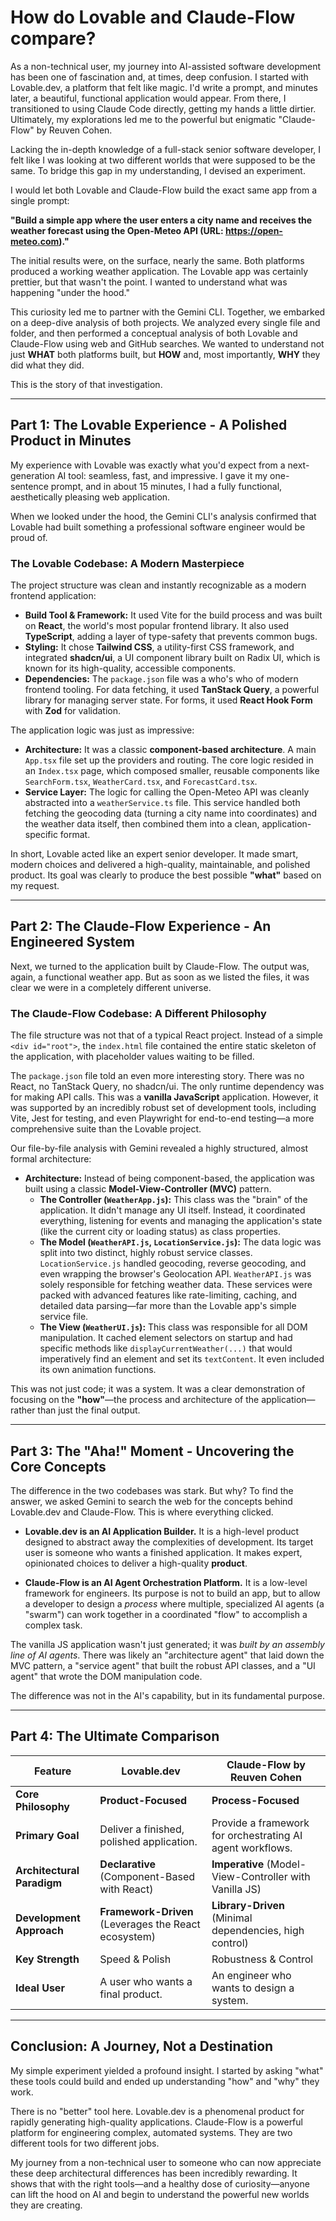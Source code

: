 # How do Lovable and Claude-Flow compare?

As a non-technical user, my journey into AI-assisted software development has been one of fascination and, at times, deep confusion. I started with Lovable.dev, a platform that felt like magic. I'd write a prompt, and minutes later, a beautiful, functional application would appear. From there, I transitioned to using Claude Code directly, getting my hands a little dirtier. Ultimately, my explorations led me to the powerful but enigmatic "Claude-Flow" by Reuven Cohen.

Lacking the in-depth knowledge of a full-stack senior software developer, I felt like I was looking at two different worlds that were supposed to be the same. To bridge this gap in my understanding, I devised an experiment.

I would let both Lovable and Claude-Flow build the exact same app from a single prompt:

**"Build a simple app where the user enters a city name and receives the weather forecast using the Open-Meteo API (URL: https://open-meteo.com)."**

The initial results were, on the surface, nearly the same. Both platforms produced a working weather application. The Lovable app was certainly prettier, but that wasn't the point. I wanted to understand what was happening "under the hood."

This curiosity led me to partner with the Gemini CLI. Together, we embarked on a deep-dive analysis of both projects. We analyzed every single file and folder, and then performed a conceptual analysis of both Lovable and Claude-Flow using web and GitHub searches. We wanted to understand not just **WHAT** both platforms built, but **HOW** and, most importantly, **WHY** they did what they did.

This is the story of that investigation.

---

## Part 1: The Lovable Experience - A Polished Product in Minutes

My experience with Lovable was exactly what you'd expect from a next-generation AI tool: seamless, fast, and impressive. I gave it my one-sentence prompt, and in about 15 minutes, I had a fully functional, aesthetically pleasing web application.

When we looked under the hood, the Gemini CLI's analysis confirmed that Lovable had built something a professional software engineer would be proud of.

### The Lovable Codebase: A Modern Masterpiece

The project structure was clean and instantly recognizable as a modern frontend application:

- **Build Tool & Framework:** It used Vite for the build process and was built on **React**, the world's most popular frontend library. It also used **TypeScript**, adding a layer of type-safety that prevents common bugs.
- **Styling:** It chose **Tailwind CSS**, a utility-first CSS framework, and integrated **shadcn/ui**, a UI component library built on Radix UI, which is known for its high-quality, accessible components.
- **Dependencies:** The `package.json` file was a who's who of modern frontend tooling. For data fetching, it used **TanStack Query**, a powerful library for managing server state. For forms, it used **React Hook Form** with **Zod** for validation.

The application logic was just as impressive:

- **Architecture:** It was a classic **component-based architecture**. A main `App.tsx` file set up the providers and routing. The core logic resided in an `Index.tsx` page, which composed smaller, reusable components like `SearchForm.tsx`, `WeatherCard.tsx`, and `ForecastCard.tsx`.
- **Service Layer:** The logic for calling the Open-Meteo API was cleanly abstracted into a `weatherService.ts` file. This service handled both fetching the geocoding data (turning a city name into coordinates) and the weather data itself, then combined them into a clean, application-specific format.

In short, Lovable acted like an expert senior developer. It made smart, modern choices and delivered a high-quality, maintainable, and polished product. Its goal was clearly to produce the best possible **"what"** based on my request.

---

## Part 2: The Claude-Flow Experience - An Engineered System

Next, we turned to the application built by Claude-Flow. The output was, again, a functional weather app. But as soon as we listed the files, it was clear we were in a completely different universe.

### The Claude-Flow Codebase: A Different Philosophy

The file structure was not that of a typical React project. Instead of a simple `<div id="root">`, the `index.html` file contained the entire static skeleton of the application, with placeholder values waiting to be filled.

The `package.json` file told an even more interesting story. There was no React, no TanStack Query, no shadcn/ui. The only runtime dependency was for making API calls. This was a **vanilla JavaScript** application. However, it was supported by an incredibly robust set of development tools, including Vite, Jest for testing, and even Playwright for end-to-end testing—a more comprehensive suite than the Lovable project.

Our file-by-file analysis with Gemini revealed a highly structured, almost formal architecture:

- **Architecture:** Instead of being component-based, the application was built using a classic **Model-View-Controller (MVC)** pattern.
    -   **The Controller (`WeatherApp.js`):** This class was the "brain" of the application. It didn't manage any UI itself. Instead, it coordinated everything, listening for events and managing the application's state (like the current city or loading status) as class properties.
    -   **The Model (`WeatherAPI.js`, `LocationService.js`):** The data logic was split into two distinct, highly robust service classes. `LocationService.js` handled geocoding, reverse geocoding, and even wrapping the browser's Geolocation API. `WeatherAPI.js` was solely responsible for fetching weather data. These services were packed with advanced features like rate-limiting, caching, and detailed data parsing—far more than the Lovable app's simple service file.
    -   **The View (`WeatherUI.js`):** This class was responsible for all DOM manipulation. It cached element selectors on startup and had specific methods like `displayCurrentWeather(...)` that would imperatively find an element and set its `textContent`. It even included its own animation functions.

This was not just code; it was a system. It was a clear demonstration of focusing on the **"how"**—the process and architecture of the application—rather than just the final output.

---

## Part 3: The "Aha!" Moment - Uncovering the Core Concepts

The difference in the two codebases was stark. But why? To find the answer, we asked Gemini to search the web for the concepts behind Lovable.dev and Claude-Flow. This is where everything clicked.

-   **Lovable.dev is an AI Application Builder.** It is a high-level product designed to abstract away the complexities of development. Its target user is someone who wants a finished application. It makes expert, opinionated choices to deliver a high-quality **product**.

-   **Claude-Flow is an AI Agent Orchestration Platform.** It is a low-level framework for engineers. Its purpose is not to build an app, but to allow a developer to design a *process* where multiple, specialized AI agents (a "swarm") can work together in a coordinated "flow" to accomplish a complex task.

The vanilla JS application wasn't just generated; it was *built by an assembly line of AI agents*. There was likely an "architecture agent" that laid down the MVC pattern, a "service agent" that built the robust API classes, and a "UI agent" that wrote the DOM manipulation code.

The difference was not in the AI's capability, but in its fundamental purpose.

---

## Part 4: The Ultimate Comparison

| Feature                 | Lovable.dev                                       | Claude-Flow by Reuven Cohen                             |
| ----------------------- | ------------------------------------------------- | ------------------------------------------------------- |
| **Core Philosophy**     | **Product-Focused**                               | **Process-Focused**                                     |
| **Primary Goal**        | Deliver a finished, polished application.         | Provide a framework for orchestrating AI agent workflows. |
| **Architectural Paradigm** | **Declarative** (Component-Based with React)      | **Imperative** (Model-View-Controller with Vanilla JS)  |
| **Development Approach**  | **Framework-Driven** (Leverages the React ecosystem) | **Library-Driven** (Minimal dependencies, high control)   |
| **Key Strength**        | Speed & Polish                                    | Robustness & Control                                    |
| **Ideal User**          | A user who wants a final product.                 | An engineer who wants to design a system.               |

---

## Conclusion: A Journey, Not a Destination

My simple experiment yielded a profound insight. I started by asking "what" these tools could build and ended up understanding "how" and "why" they work.

There is no "better" tool here. Lovable.dev is a phenomenal product for rapidly generating high-quality applications. Claude-Flow is a powerful platform for engineering complex, automated systems. They are two different tools for two different jobs.

My journey from a non-technical user to someone who can now appreciate these deep architectural differences has been incredibly rewarding. It shows that with the right tools—and a healthy dose of curiosity—anyone can lift the hood on AI and begin to understand the powerful new worlds they are creating.
